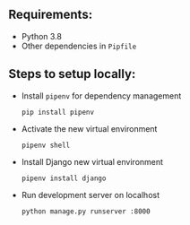 ## Requirements:
- Python 3.8
- Other dependencies in `Pipfile`

## Steps to setup locally:
- Install `pipenv` for dependency management
    ```
    pip install pipenv
    ```
- Activate the new virtual environment
    ```
    pipenv shell
    ```
- Install Django new virtual environment
    ```
    pipenv install django
    ```
- Run development server on localhost
    ```
    python manage.py runserver :8000
    ```
